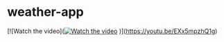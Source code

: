 # weather-app
[![Watch the video]([![Watch the video]([(https://i.postimg.cc/wjGvGHzc/ezgif-com-gif-maker.gif)])](https://youtu.be/EXx5mpzhQ1g)
)](https://youtu.be/EXx5mpzhQ1g)
